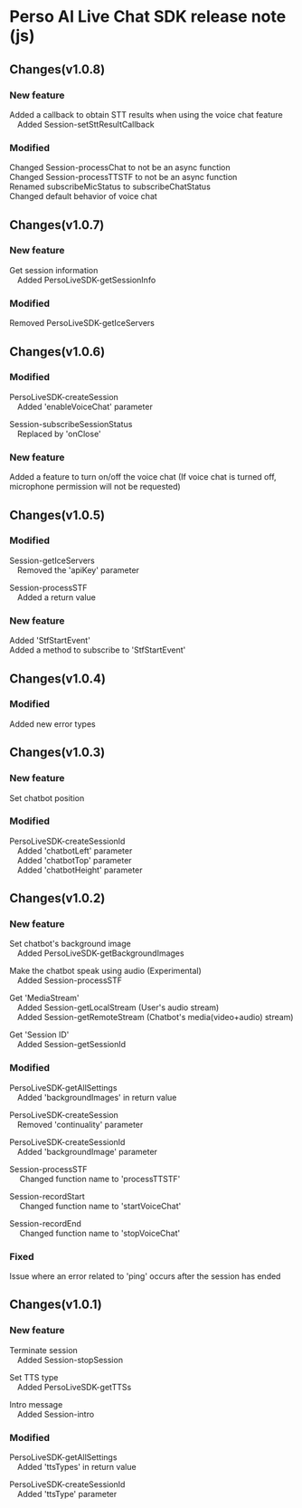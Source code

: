 # Perso AI Live Chat SDK release note (js)

## Changes(v1.0.8)
### New feature
Added a callback to obtain STT results when using the voice chat feature  
&emsp;Added Session-setSttResultCallback

### Modified
Changed Session-processChat to not be an async function  
Changed Session-processTTSTF to not be an async function  
Renamed subscribeMicStatus to subscribeChatStatus  
Changed default behavior of voice chat  

## Changes(v1.0.7)
### New feature
Get session information  
&emsp;Added PersoLiveSDK-getSessionInfo  

### Modified
Removed PersoLiveSDK-getIceServers

## Changes(v1.0.6)
### Modified
PersoLiveSDK-createSession  
&emsp;Added 'enableVoiceChat' parameter  

Session-subscribeSessionStatus  
&emsp;Replaced by 'onClose'

### New feature
Added a feature to turn on/off the voice chat (If voice chat is turned off, microphone permission will not be requested)  

## Changes(v1.0.5)
### Modified
Session-getIceServers  
&emsp;Removed the 'apiKey' parameter  

Session-processSTF  
&emsp;Added a return value  

### New feature
Added 'StfStartEvent'  
Added a method to subscribe to 'StfStartEvent'  

## Changes(v1.0.4)
### Modified
Added new error types  

## Changes(v1.0.3)
### New feature
Set chatbot position  

### Modified
PersoLiveSDK-createSessionId  
&emsp;Added 'chatbotLeft' parameter  
&emsp;Added 'chatbotTop' parameter  
&emsp;Added 'chatbotHeight' parameter  

## Changes(v1.0.2)
### New feature
Set chatbot's background image  
&emsp;Added PersoLiveSDK-getBackgroundImages  

Make the chatbot speak using audio (Experimental)  
&emsp;Added Session-processSTF  

Get 'MediaStream'  
&emsp;Added Session-getLocalStream (User's audio stream)  
&emsp;Added Session-getRemoteStream (Chatbot's media(video+audio) stream)  

Get 'Session ID'  
&emsp;Added Session-getSessionId  

### Modified
PersoLiveSDK-getAllSettings  
&emsp;Added 'backgroundImages' in return value  

PersoLiveSDK-createSession  
&emsp;Removed 'continuality' parameter  

PersoLiveSDK-createSessionId  
&emsp;Added 'backgroundImage' parameter  

Session-processSTF  
&emsp; Changed function name to 'processTTSTF'  

Session-recordStart  
&emsp; Changed function name to 'startVoiceChat'  

Session-recordEnd  
&emsp; Changed function name to 'stopVoiceChat'  

### Fixed
Issue where an error related to 'ping' occurs after the session has ended  

## Changes(v1.0.1)
### New feature
Terminate session  
&emsp;Added Session-stopSession  

Set TTS type  
&emsp;Added PersoLiveSDK-getTTSs  

Intro message  
&emsp;Added Session-intro  

### Modified
PersoLiveSDK-getAllSettings  
&emsp;Added 'ttsTypes' in return value  

PersoLiveSDK-createSessionId  
&emsp;Added 'ttsType' parameter  